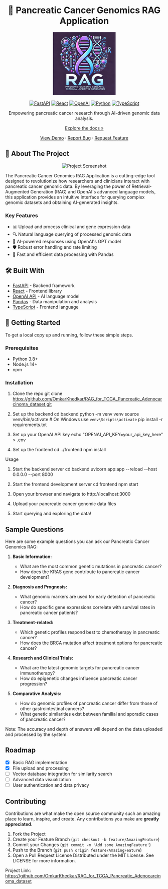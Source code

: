 <div align="center">

# 🧬 Pancreatic Cancer Genomics RAG Application

<img src="https://github.com/OmkarKhedkar/RAG_for_TCGA_Pancreatic_Adenocarcinoma_dataset/blob/main/Pancreatic_Cancer_Genomics_RAG_logo.png" alt="Project Logo" width="200"/>

[![FastAPI](https://img.shields.io/badge/FastAPI-005571?style=for-the-badge&logo=fastapi)](https://fastapi.tiangolo.com/)
[![React](https://img.shields.io/badge/React-20232A?style=for-the-badge&logo=react&logoColor=61DAFB)](https://reactjs.org/)
[![OpenAI](https://img.shields.io/badge/OpenAI-412991?style=for-the-badge&logo=openai&logoColor=white)](https://openai.com/)
[![Python](https://img.shields.io/badge/Python-3776AB?style=for-the-badge&logo=python&logoColor=white)](https://www.python.org/)
[![TypeScript](https://img.shields.io/badge/TypeScript-007ACC?style=for-the-badge&logo=typescript&logoColor=white)](https://www.typescriptlang.org/)

Empowering pancreatic cancer research through AI-driven genomic data analysis.

[Explore the docs »](https://github.com/yourusername/pancreatic-cancer-genomics-rag)

[View Demo](https://your-demo-link.com) · [Report Bug](https://github.com/OmkarKhedkar/RAG_for_TCGA_Pancreatic_Adenocarcinoma_dataset/issues) · [Request Feature](https://github.com/OmkarKhedkar/RAG_for_TCGA_Pancreatic_Adenocarcinoma_dataset/issues)

</div>

## 🌟 About The Project

<p align="center">
  <img src="https://your-image-url-here.com/project-screenshot.png" alt="Project Screenshot" width="600"/>
</p>

The Pancreatic Cancer Genomics RAG Application is a cutting-edge tool designed to revolutionize how researchers and clinicians interact with pancreatic cancer genomic data. By leveraging the power of Retrieval-Augmented Generation (RAG) and OpenAI's advanced language models, this application provides an intuitive interface for querying complex genomic datasets and obtaining AI-generated insights.

### Key Features

- 📊 Upload and process clinical and gene expression data
- 🔍 Natural language querying of processed genomic data
- 🧠 AI-powered responses using OpenAI's GPT model
- 🛡️ Robust error handling and rate limiting
- 🚀 Fast and efficient data processing with Pandas

## 🛠️ Built With

* [FastAPI](https://fastapi.tiangolo.com/) - Backend framework
* [React](https://reactjs.org/) - Frontend library
* [OpenAI API](https://openai.com/api/) - AI language model
* [Pandas](https://pandas.pydata.org/) - Data manipulation and analysis
* [TypeScript](https://www.typescriptlang.org/) - Frontend language

## 🚀 Getting Started

To get a local copy up and running, follow these simple steps.

### Prerequisites

* Python 3.8+
* Node.js 14+
* npm

### Installation

1. Clone the repo
   git clone https://github.com/OmkarKhedkar/RAG_for_TCGA_Pancreatic_Adenocarcinoma_dataset.git
2. Set up the backend
  cd backend
python -m venv venv
  source venv/bin/activate  # On Windows use `venv\Scripts\activate`
  pip install -r requirements.txt

3. Set up your OpenAI API key
  echo "OPENAI_API_KEY=your_api_key_here" > .env

4. Set up the frontend
  cd ../frontend
  npm install


Usage

1. Start the backend server
  cd backend
  uvicorn app:app --reload --host 0.0.0.0 --port 8000

2. Start the frontend development server
  cd frontend
  npm start

3. Open your browser and navigate to http://localhost:3000
4. Upload your pancreatic cancer genomic data files
5. Start querying and exploring the data!

## Sample Questions

Here are some example questions you can ask our Pancreatic Cancer Genomics RAG:

1. **Basic Information:**
   - What are the most common genetic mutations in pancreatic cancer?
   - How does the KRAS gene contribute to pancreatic cancer development?

2. **Diagnosis and Prognosis:**
   - What genomic markers are used for early detection of pancreatic cancer?
   - How do specific gene expressions correlate with survival rates in pancreatic cancer patients?

3. **Treatment-related:**
   - Which genetic profiles respond best to chemotherapy in pancreatic cancer?
   - How does the BRCA mutation affect treatment options for pancreatic cancer?

4. **Research and Clinical Trials:**
   - What are the latest genomic targets for pancreatic cancer immunotherapy?
   - How do epigenetic changes influence pancreatic cancer progression?

5. **Comparative Analysis:**
   - How do genomic profiles of pancreatic cancer differ from those of other gastrointestinal cancers?
   - What genetic similarities exist between familial and sporadic cases of pancreatic cancer?

Note: The accuracy and depth of answers will depend on the data uploaded and processed by the system.

## Roadmap

- [x] Basic RAG implementation
- [x] File upload and processing
- [ ] Vector database integration for similarity search
- [ ] Advanced data visualization
- [ ] User authentication and data privacy

## Contributing

Contributions are what make the open source community such an amazing place to learn, inspire, and create. Any contributions you make are **greatly appreciated**.

1. Fork the Project
2. Create your Feature Branch (`git checkout -b feature/AmazingFeature`)
3. Commit your Changes (`git commit -m 'Add some AmazingFeature'`)
4. Push to the Branch (`git push origin feature/AmazingFeature`)
5. Open a Pull Request
License
Distributed under the MIT License. See LICENSE for more information.

Project Link: https://github.com/OmkarKhedkar/RAG_for_TCGA_Pancreatic_Adenocarcinoma_dataset
